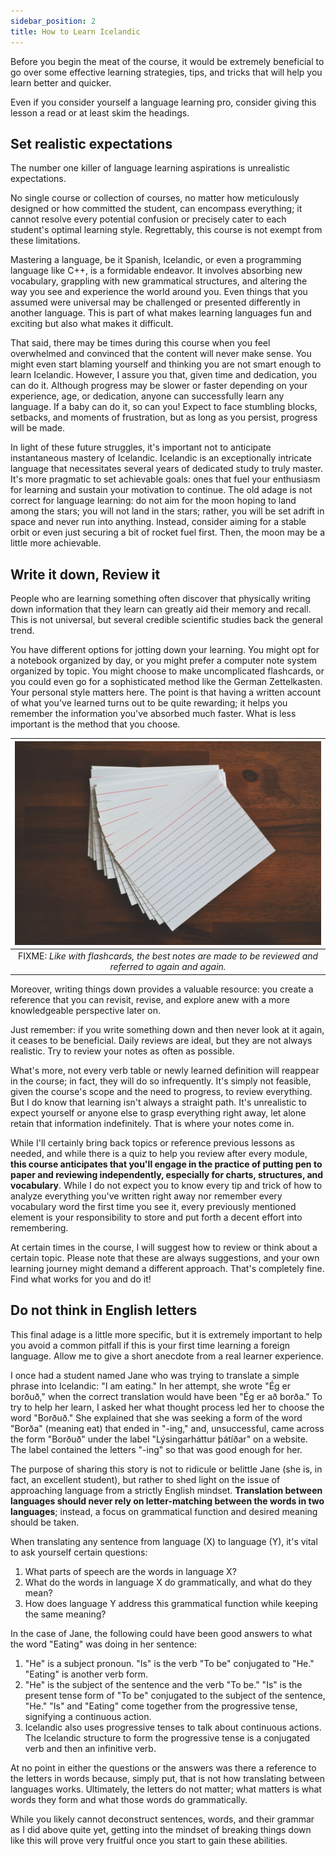 ```yaml
---
sidebar_position: 2
title: How to Learn Icelandic
---
```


Before you begin the meat of the course, it would be extremely beneficial to go over some effective learning strategies, tips, and tricks that will help you learn better and quicker. 


Even if you consider yourself a language learning pro, consider giving this lesson a read or at least skim the headings. 

## Set realistic expectations
The number one killer of language learning aspirations is unrealistic expectations.


No single course or collection of courses, no matter how meticulously designed or how committed the student, can encompass everything; it cannot resolve every potential confusion or precisely cater to each student's optimal learning style. Regrettably, this course is not exempt from these limitations. 


Mastering a language, be it Spanish, Icelandic, or even a programming language like C++, is a formidable endeavor. It involves absorbing new vocabulary, grappling with new grammatical structures, and altering the way you see and experience the world around you. Even things that you assumed were universal may be challenged or presented differently in another language. This is part of what makes learning languages fun and exciting but also what makes it difficult. 


That said, there may be times during this course when you feel overwhelmed and convinced that the content will never make sense. You might even start blaming yourself and thinking you are not smart enough to learn Icelandic. However, I assure you that, given time and dedication, you can do it. Although progress may be slower or faster depending on your experience, age, or dedication, anyone can successfully learn any language. If a baby can do it, so can you! Expect to face stumbling blocks, setbacks, and moments of frustration, but as long as you persist, progress will be made. 


In light of these future struggles, it's important not to anticipate instantaneous mastery of Icelandic. Icelandic is an exceptionally intricate language that necessitates several years of dedicated study to truly master. It's more pragmatic to set achievable goals: ones that fuel your enthusiasm for learning and sustain your motivation to continue. The old adage is not correct for language learning: do not aim for the moon hoping to land among the stars; you will not land in the stars; rather, you will be set adrift in space and never run into anything. Instead, consider aiming for a stable orbit or even just securing a bit of rocket fuel first. Then, the moon may be a little more achievable.

## Write it down, Review it
People who are learning something often discover that physically writing down information that they learn can greatly aid their memory and recall. This is not universal, but several credible scientific studies back the general trend. 


You have different options for jotting down your learning. You might opt for a notebook organized by day, or you might prefer a computer note system organized by topic. You might choose to make uncomplicated flashcards, or you could even go for a sophisticated method like the German Zettelkasten. Your personal style matters here. The point is that having a written account of what you've learned turns out to be quite rewarding; it helps you remember the information you've absorbed much faster. What is less important is the method that you choose.

<!-- | ![](flashcards.jpg?width=40pc) | -->
| ![Flashcards](flashcards.jpg) |
|:--:|
| FIXME: *Like with flashcards, the best notes are made to be reviewed and referred to again and again.* |
<!-- <div style="text-align: center;"> -->
<!-- ![](flashcards.jpg?width=20pc) -->
<!-- *Like with flashcards, the best notes are made to be reviewed and referred to again and again.* -->
<!-- </div> -->

Moreover, writing things down provides a valuable resource: you create a reference that you can revisit, revise, and explore anew with a more knowledgeable perspective later on. 


Just remember: if you write something down and then never look at it again, it ceases to be beneficial. Daily reviews are ideal, but they are not always realistic. Try to review your notes as often as possible.  


What's more, not every verb table or newly learned definition will reappear in the course; in fact, they will do so infrequently. It's simply not feasible, given the course's scope and the need to progress, to review everything. But I do know that learning isn't always a straight path. It's unrealistic to expect yourself or anyone else to grasp everything right away, let alone retain that information indefinitely. That is where your notes come in. 


While I'll certainly bring back topics or reference previous lessons as needed, and while there is a quiz to help you review after every module, **this course anticipates that you'll engage in the practice of putting pen to paper and reviewing independently, especially for charts, structures, and vocabulary**. While I do not expect you to know every tip and trick of how to analyze everything you've written right away nor remember every vocabulary word the first time you see it, every previously mentioned element is your responsibility to store and put forth a decent effort into remembering.  


At certain times in the course, I will suggest how to review or think about a certain topic. Please note that these are always suggestions, and your own learning journey might demand a different approach. That's completely fine. Find what works for you and do it!

## Do not think in English letters
This final adage is a little more specific, but it is extremely important to help you avoid a common pitfall if this is your first time learning a foreign language. Allow me to give a short anecdote from a real learner experience. 


I once had a student named Jane who was trying to translate a simple phrase into Icelandic: "I am eating." In her attempt, she wrote "Ég er borðuð," when the correct translation would have been "Ég er að borða." To try to help her learn, I asked her what thought process led her to choose the word "Borðuð." She explained that she was seeking a form of the word "Borða" (meaning eat) that ended in "-ing," and, unsuccessful, came across the form "Borðuð" under the label "Lýsingarháttur þátíðar" on a website. The label contained the letters "-ing" so that was good enough for her.  


The purpose of sharing this story is not to ridicule or belittle Jane (she is, in fact, an excellent student), but rather to shed light on the issue of approaching language from a strictly English mindset. **Translation between languages should never rely on letter-matching between the words in two languages**; instead, a focus on grammatical function and desired meaning should be taken.


When translating any sentence from language (X) to language (Y), it's vital to ask yourself certain questions:


1. What parts of speech are the words in language X?
2. What do the words in language X do grammatically, and what do they mean?
3. How does language Y address this grammatical function while keeping the same meaning?


In the case of Jane, the following could have been good answers to what the word "Eating" was doing in her sentence:


1. "He" is a subject pronoun. "Is" is the verb "To be" conjugated to "He." "Eating" is another verb form.
2. "He" is the subject of the sentence and the verb "To be." "Is" is the present tense form of "To be" conjugated to the subject of the sentence, "He." "Is" and "Eating" come together from the progressive tense, signifying a continuous action. 
3. Icelandic also uses progressive tenses to talk about continuous actions. The Icelandic structure to form the progressive tense is a conjugated verb and then an infinitive verb.


At no point in either the questions or the answers was there a reference to the letters in words because, simply put, that is not how translating between languages works. Ultimately, the letters do not matter; what matters is what words they form and what those words do grammatically. 


While you likely cannot deconstruct sentences, words, and their grammar as I did above quite yet, getting into the mindset of breaking things down like this will prove very fruitful once you start to gain these abilities. 

